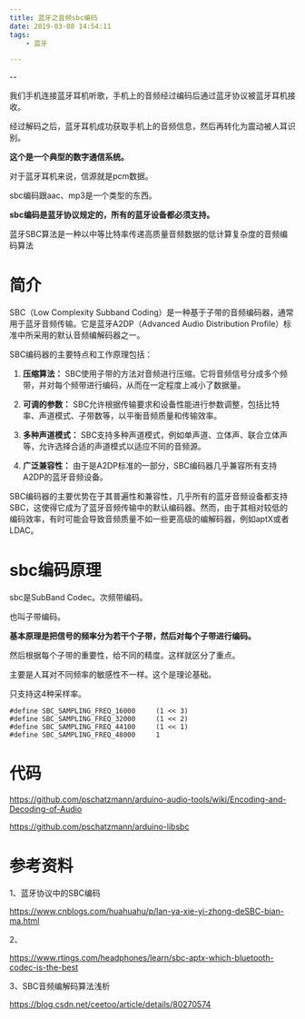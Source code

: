```yaml
---
title: 蓝牙之音频sbc编码
date: 2019-03-08 14:54:11
tags:
	- 蓝牙

---
```


--

我们手机连接蓝牙耳机听歌，手机上的音频经过编码后通过蓝牙协议被蓝牙耳机接收。

经过解码之后，蓝牙耳机成功获取手机上的音频信息，然后再转化为震动被人耳识别。

**这个是一个典型的数字通信系统。**

对于蓝牙耳机来说，信源就是pcm数据。

sbc编码跟aac、mp3是一个类型的东西。

**sbc编码是蓝牙协议规定的，所有的蓝牙设备都必须支持。**

蓝牙SBC算法是一种以中等比特率传递高质量音频数据的低计算复杂度的音频编码算法

# 简介

SBC（Low Complexity Subband Coding）是一种基于子带的音频编码器，通常用于蓝牙音频传输。它是蓝牙A2DP（Advanced Audio Distribution Profile）标准中所采用的默认音频编解码器之一。

SBC编码器的主要特点和工作原理包括：

1. **压缩算法：** SBC使用子带的方法对音频进行压缩。它将音频信号分成多个频带，并对每个频带进行编码，从而在一定程度上减小了数据量。

2. **可调的参数：** SBC允许根据传输要求和设备性能进行参数调整，包括比特率、声道模式、子带数等，以平衡音频质量和传输效率。

3. **多种声道模式：** SBC支持多种声道模式，例如单声道、立体声、联合立体声等，允许选择合适的声道模式以适应不同的音频源。

4. **广泛兼容性：** 由于是A2DP标准的一部分，SBC编码器几乎兼容所有支持A2DP的蓝牙音频设备。

SBC编码器的主要优势在于其普遍性和兼容性，几乎所有的蓝牙音频设备都支持SBC，这使得它成为了蓝牙音频传输中的默认编码器。然而，由于其相对较低的编码效率，有时可能会导致音频质量不如一些更高级的编解码器，例如aptX或者LDAC。



# sbc编码原理

sbc是SubBand Codec。次频带编码。

也叫子带编码。

**基本原理是把信号的频率分为若干个子带，然后对每个子带进行编码。**

然后根据每个子带的重要性，给不同的精度。这样就区分了重点。

主要是人耳对不同频率的敏感性不一样。这个是理论基础。



只支持这4种采样率。

```
#define SBC_SAMPLING_FREQ_16000		(1 << 3)
#define SBC_SAMPLING_FREQ_32000		(1 << 2)
#define SBC_SAMPLING_FREQ_44100		(1 << 1)
#define SBC_SAMPLING_FREQ_48000		1
```

# 代码

https://github.com/pschatzmann/arduino-audio-tools/wiki/Encoding-and-Decoding-of-Audio

https://github.com/pschatzmann/arduino-libsbc





# 参考资料

1、蓝牙协议中的SBC编码

https://www.cnblogs.com/huahuahu/p/lan-ya-xie-yi-zhong-deSBC-bian-ma.html

2、

https://www.rtings.com/headphones/learn/sbc-aptx-which-bluetooth-codec-is-the-best

3、SBC音频编解码算法浅析

https://blog.csdn.net/ceetoo/article/details/80270574